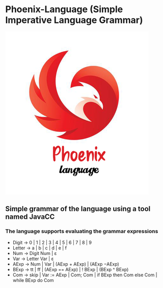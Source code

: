# Phoenix-Language (Simple Imperative Language Grammar)

![Phoenix-Language](img.jpg)

## Simple grammar of the language using a tool named JavaCC

### The language supports evaluating the grammar expressions

* Digit   → 0 | 1 | 2 | 3 | 4 | 5 | 6 | 7 | 8 | 9
* Letter → a | b | c | d | e | f
* Num   → Digit Num  |  ε
* Var     →  Letter Var  |  ε
* AExp  →  Num | Var | (AExp + AExp) | (AExp −AExp)
* BExp  →  tt | ff | (AExp == AExp) | ! BExp | (BExp ^ BExp)
* Com   →  skip | Var := AExp | Com; Com | if BExp then Com else Com | while BExp do Com

